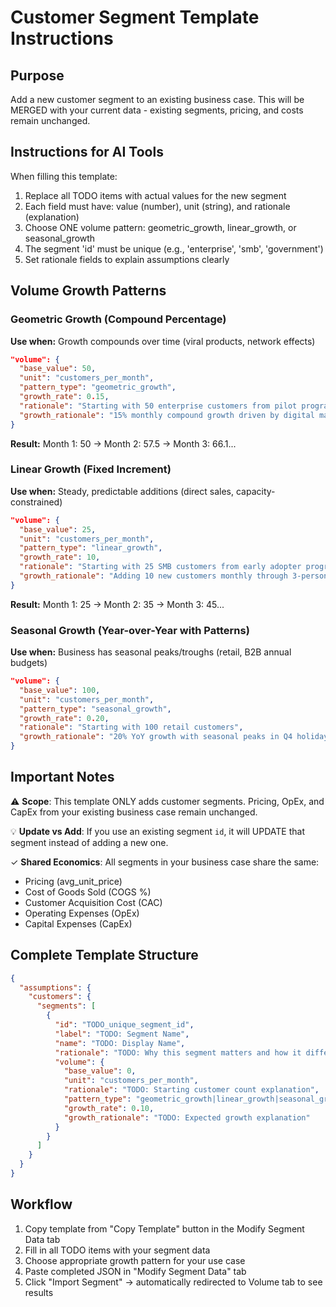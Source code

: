 # Customer Segment Template Instructions

## Purpose
Add a new customer segment to an existing business case. This will be MERGED with your current data - existing segments, pricing, and costs remain unchanged.

## Instructions for AI Tools
When filling this template:
1. Replace all TODO items with actual values for the new segment
2. Each field must have: value (number), unit (string), and rationale (explanation)  
3. Choose ONE volume pattern: geometric_growth, linear_growth, or seasonal_growth
4. The segment 'id' must be unique (e.g., 'enterprise', 'smb', 'government')
5. Set rationale fields to explain assumptions clearly

## Volume Growth Patterns

### Geometric Growth (Compound Percentage)
**Use when:** Growth compounds over time (viral products, network effects)
```json
"volume": {
  "base_value": 50,
  "unit": "customers_per_month",
  "pattern_type": "geometric_growth",
  "growth_rate": 0.15,
  "rationale": "Starting with 50 enterprise customers from pilot program",
  "growth_rationale": "15% monthly compound growth driven by digital marketing and customer referrals"
}
```
**Result:** Month 1: 50 → Month 2: 57.5 → Month 3: 66.1...

### Linear Growth (Fixed Increment)
**Use when:** Steady, predictable additions (direct sales, capacity-constrained)
```json
"volume": {
  "base_value": 25,
  "unit": "customers_per_month",
  "pattern_type": "linear_growth",
  "growth_rate": 10,
  "rationale": "Starting with 25 SMB customers from early adopter program",
  "growth_rationale": "Adding 10 new customers monthly through 3-person direct sales team"
}
```
**Result:** Month 1: 25 → Month 2: 35 → Month 3: 45...

### Seasonal Growth (Year-over-Year with Patterns)
**Use when:** Business has seasonal peaks/troughs (retail, B2B annual budgets)
```json
"volume": {
  "base_value": 100,
  "unit": "customers_per_month",
  "pattern_type": "seasonal_growth",
  "growth_rate": 0.20,
  "rationale": "Starting with 100 retail customers",
  "growth_rationale": "20% YoY growth with seasonal peaks in Q4 holiday season"
}
```

## Important Notes

⚠️ **Scope**: This template ONLY adds customer segments. Pricing, OpEx, and CapEx from your existing business case remain unchanged.

💡 **Update vs Add**: If you use an existing segment `id`, it will UPDATE that segment instead of adding a new one.

✓ **Shared Economics**: All segments in your business case share the same:
- Pricing (avg_unit_price)
- Cost of Goods Sold (COGS %)
- Customer Acquisition Cost (CAC)
- Operating Expenses (OpEx)
- Capital Expenses (CapEx)

## Complete Template Structure

```json
{
  "assumptions": {
    "customers": {
      "segments": [
        {
          "id": "TODO_unique_segment_id",
          "label": "TODO: Segment Name",
          "name": "TODO: Display Name",
          "rationale": "TODO: Why this segment matters and how it differs",
          "volume": {
            "base_value": 0,
            "unit": "customers_per_month",
            "rationale": "TODO: Starting customer count explanation",
            "pattern_type": "geometric_growth|linear_growth|seasonal_growth",
            "growth_rate": 0.10,
            "growth_rationale": "TODO: Expected growth explanation"
          }
        }
      ]
    }
  }
}
```

## Workflow

1. Copy template from "Copy Template" button in the Modify Segment Data tab
2. Fill in all TODO items with your segment data  
3. Choose appropriate growth pattern for your use case
4. Paste completed JSON in "Modify Segment Data" tab
5. Click "Import Segment" → automatically redirected to Volume tab to see results
